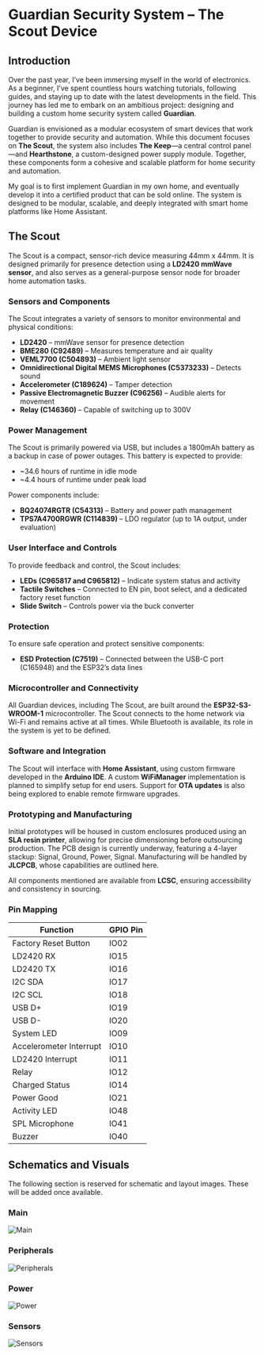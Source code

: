 # Guardian Security System – The Scout Device

## Introduction
Over the past year, I’ve been immersing myself in the world of electronics. As a beginner, I’ve spent countless hours watching tutorials, following guides, and staying up to date with the latest developments in the field. This journey has led me to embark on an ambitious project: designing and building a custom home security system called **Guardian**.

Guardian is envisioned as a modular ecosystem of smart devices that work together to provide security and automation. While this document focuses on **The Scout**, the system also includes **The Keep**—a central control panel—and **Hearthstone**, a custom-designed power supply module. Together, these components form a cohesive and scalable platform for home security and automation.

My goal is to first implement Guardian in my own home, and eventually develop it into a certified product that can be sold online. The system is designed to be modular, scalable, and deeply integrated with smart home platforms like Home Assistant.

## The Scout
The Scout is a compact, sensor-rich device measuring 44mm x 44mm. It is designed primarily for presence detection using a **LD2420 mmWave sensor**, and also serves as a general-purpose sensor node for broader home automation tasks.

### Sensors and Components
The Scout integrates a variety of sensors to monitor environmental and physical conditions:

- **LD2420** – mmWave sensor for presence detection  
- **BME280 (C92489)** – Measures temperature and air quality  
- **VEML7700 (C504893)** – Ambient light sensor  
- **Omnidirectional Digital MEMS Microphones (C5373233)** – Detects sound  
- **Accelerometer (C189624)** – Tamper detection  
- **Passive Electromagnetic Buzzer (C96256)** – Audible alerts for movement  
- **Relay (C146360)** – Capable of switching up to 300V  

### Power Management
The Scout is primarily powered via USB, but includes a 1800mAh battery as a backup in case of power outages. This battery is expected to provide:

- ~34.6 hours of runtime in idle mode  
- ~4.4 hours of runtime under peak load  

Power components include:

- **BQ24074RGTR (C54313)** – Battery and power path management  
- **TPS7A4700RGWR (C114839)** – LDO regulator (up to 1A output, under evaluation)  

### User Interface and Controls
To provide feedback and control, the Scout includes:

- **LEDs (C965817 and C965812)** – Indicate system status and activity  
- **Tactile Switches** – Connected to EN pin, boot select, and a dedicated factory reset function  
- **Slide Switch** – Controls power via the buck converter  

### Protection
To ensure safe operation and protect sensitive components:

- **ESD Protection (C7519)** – Connected between the USB-C port (C165948) and the ESP32’s data lines  

### Microcontroller and Connectivity
All Guardian devices, including The Scout, are built around the **ESP32-S3-WROOM-1** microcontroller. The Scout connects to the home network via Wi-Fi and remains active at all times. While Bluetooth is available, its role in the system is yet to be defined.

### Software and Integration
The Scout will interface with **Home Assistant**, using custom firmware developed in the **Arduino IDE**. A custom **WiFiManager** implementation is planned to simplify setup for end users. Support for **OTA updates** is also being explored to enable remote firmware upgrades.

### Prototyping and Manufacturing
Initial prototypes will be housed in custom enclosures produced using an **SLA resin printer**, allowing for precise dimensioning before outsourcing production. The PCB design is currently underway, featuring a 4-layer stackup: Signal, Ground, Power, Signal. Manufacturing will be handled by **JLCPCB**, whose capabilities are outlined here.

All components mentioned are available from **LCSC**, ensuring accessibility and consistency in sourcing.

### Pin Mapping

| Function                  | GPIO Pin |
|---------------------------|----------|
| Factory Reset Button      | IO02     |
| LD2420 RX                 | IO15     |
| LD2420 TX                 | IO16     |
| I2C SDA                   | IO17     |
| I2C SCL                   | IO18     |
| USB D+                    | IO19     |
| USB D-                    | IO20     |
| System LED                | IO09     |
| Accelerometer Interrupt   | IO10     |
| LD2420 Interrupt          | IO11     |
| Relay                     | IO12     |
| Charged Status            | IO14     |
| Power Good                | IO21     |
| Activity LED              | IO48     |
| SPL Microphone            | IO41     |
| Buzzer                    | IO40     |

## Schematics and Visuals
The following section is reserved for schematic and layout images. These will be added once available.

### Main
![Main](images/main.png)

### Peripherals
![Peripherals](images/peripherals.png)

### Power
![Power](images/power.png)

### Sensors
![Sensors](images/sensors.png)

